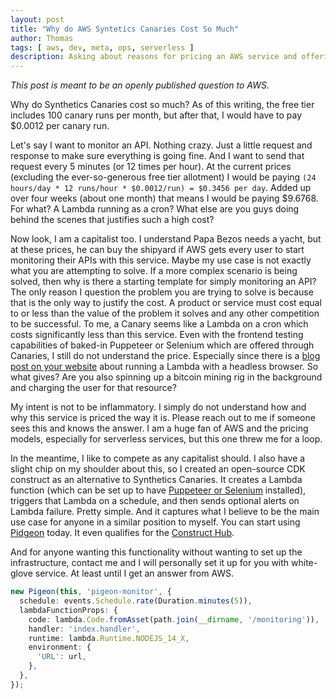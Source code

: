 ```yaml
---
layout: post
title: "Why do AWS Syntetics Canaries Cost So Much"
author: Thomas
tags: [ aws, dev, meta, ops, serverless ]
description: Asking about reasons for pricing an AWS service and offering an alternative
---
```


*This post is meant to be an openly published question to AWS.*

Why do Synthetics Canaries cost so much? As of this writing, the free tier includes 100 canary runs per month, but after that, I would have to pay $0.0012 per canary run.

Let's say I want to monitor an API. Nothing crazy. Just a little request and response to make sure everything is going fine. And I want to send that request every 5 minutes (or 12 times per hour). At the current prices (excluding the ever-so-generous free tier allotment) I would be paying `(24 hours/day * 12 runs/hour * $0.0012/run) = $0.3456 per day`. Added up over four weeks (about one month) that means I would be paying $9.6768. For what? A Lambda running as a cron? What else are you guys doing behind the scenes that justifies such a high cost?

Now look, I am a capitalist too. I understand Papa Bezos needs a yacht, but at these prices, he can buy the shipyard if AWS gets every user to start monitoring their APIs with this service. Maybe my use case is not exactly what you are attempting to solve. If a more complex scenario is being solved, then why is there a starting template for simply monitoring an API? The only reason I question the problem you are trying to solve is because that is the only way to justify the cost. A product or service must cost equal to or less than the value of the problem it solves and any other competition to be successful. To me, a Canary seems like a Lambda on a cron which costs significantly less than this service. Even with the frontend testing capabilities of baked-in Puppeteer or Selenium which are offered through Canaries, I still do not understand the price. Especially since there is a [blog post on your website](https://aws.amazon.com/blogs/devops/serverless-ui-testing-using-selenium-aws-lambda-aws-fargate-and-aws-developer-tools/) about running a Lambda with a headless browser. So what gives? Are you also spinning up a bitcoin mining rig in the background and charging the user for that resource?

My intent is not to be inflammatory. I simply do not understand how and why this service is priced the way it is. Please reach out to me if someone sees this and knows the answer. I am a huge fan of AWS and the pricing models, especially for serverless services, but this one threw me for a loop.

In the meantime, I like to compete as any capitalist should. I also have a slight chip on my shoulder about this, so I created an open-source CDK construct as an alternative to Synthetics Canaries. It creates a Lambda function (which can be set up to have [Puppeteer or Selenium](https://aws.amazon.com/blogs/devops/serverless-ui-testing-using-selenium-aws-lambda-aws-fargate-and-aws-developer-tools/) installed), triggers that Lambda on a schedule, and then sends optional alerts on Lambda failure. Pretty simple. And it captures what I believe to be the main use case for anyone in a similar position to myself. You can start using [Pidgeon](https://www.npmjs.com/package/cdk-pigeon) today. It even qualifies for the [Construct Hub](https://constructs.dev/packages/cdk-pigeon/v/0.1.0?lang=typescript).

And for anyone wanting this functionality without wanting to set up the infrastructure, contact me and I will personally set it up for you with white-glove service. At least until I get an answer from AWS.

```typescript
new Pigeon(this, 'pigeon-monitor', {
  schedule: events.Schedule.rate(Duration.minutes(5)),
  lambdaFunctionProps: {
    code: lambda.Code.fromAsset(path.join(__dirname, '/monitoring')),
    handler: 'index.handler',
    runtime: lambda.Runtime.NODEJS_14_X,
    environment: {
      'URL': url,
    },
  },
});
```